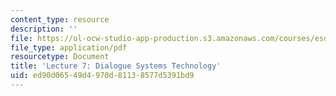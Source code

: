 ```yaml
---
content_type: resource
description: ''
file: https://ol-ocw-studio-app-production.s3.amazonaws.com/courses/esd-051j-engineering-innovation-and-design-fall-2012/ed90d06549d4970d81138577d5391bd9_MITESD_051JF12_Lec07.pdf
file_type: application/pdf
resourcetype: Document
title: 'Lecture 7: Dialogue Systems Technology'
uid: ed90d065-49d4-970d-8113-8577d5391bd9
---
```

